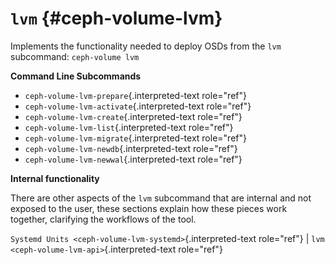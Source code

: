 # `lvm` {#ceph-volume-lvm}

Implements the functionality needed to deploy OSDs from the `lvm`
subcommand: `ceph-volume lvm`

**Command Line Subcommands**

-   `ceph-volume-lvm-prepare`{.interpreted-text role="ref"}
-   `ceph-volume-lvm-activate`{.interpreted-text role="ref"}
-   `ceph-volume-lvm-create`{.interpreted-text role="ref"}
-   `ceph-volume-lvm-list`{.interpreted-text role="ref"}
-   `ceph-volume-lvm-migrate`{.interpreted-text role="ref"}
-   `ceph-volume-lvm-newdb`{.interpreted-text role="ref"}
-   `ceph-volume-lvm-newwal`{.interpreted-text role="ref"}

**Internal functionality**

There are other aspects of the `lvm` subcommand that are internal and
not exposed to the user, these sections explain how these pieces work
together, clarifying the workflows of the tool.

`Systemd Units <ceph-volume-lvm-systemd>`{.interpreted-text role="ref"}
\| `lvm <ceph-volume-lvm-api>`{.interpreted-text role="ref"}
